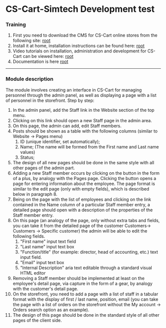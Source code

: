 # CS-Cart-Simtech Development test
### Training
1. First you need to download the CMS for CS-Cart online stores from the following site: [root](http://www.cs-cart.ru/download.html)
2. Install it at home, installation instructions can be found here: [root](https://www.cs-cart.ru/docs/latest/install/)
3. Video tutorials on installation, administration and development for CS-Cart can be viewed here: [root](https://vimeo.com/cscart/collections)
4. Documentation is here [root](https://www.cs-cart.ru/docs)
----------
### Module description
The module involves creating an interface in CS-Cart for managing personnel through the admin panel, as well as displaying a page with a list of personnel in the storefront. Step by step:

1. In the admin panel, add the Staff link in the Website section of the top menu.
2. Clicking on this link should open a new Staff page in the admin area.
3. On this page, the admin can add, edit Staff members.
4. Posts should be shown as a table with the following columns (similar to Website -> Pages menu)
      1. ID (unique identifier, set automatically);
      2. Name; (The name will be formed from the First name and Last name values)
      3. Status;
5. The design of all new pages should be done in the same style with all other pages of the admin part.
6. Adding a new Staff member occurs by clicking on the button in the form of a plus, by analogy with the Pages page. Clicking the button opens a page for entering information about the employee. The page format is similar to the edit page (only with empty fields), which is described below in paragraph 8.
7. Being on the page with the list of employees and clicking on the link contained in the Name column of a particular Staff member entry, a detailed page should open with a description of the properties of the Staff member entry.
8. On this page (an analogy of the page, only without extra tabs and fields, you can take it from the detailed page of the customer Customers-> Customers -> Specific customer) the admin will be able to edit the following fields.
      1. "First name" input text field
      2. "Last name" input text box
      3. "Function/title" (for example: director, head of accounting, etc.) text input field.
      4. "Email" input text box
      5. "Internal Description" aria text editable through a standard visual HTML editor
9. Removing a Staff member should be implemented at least on the employee's detail page, via capture in the form of a gear, by analogy with the customer's detail page.
10. On the storefront, you need to add a page with a list of staff in a tabular format with the display of first / last name, position, email (you can take the page with a list of orders on the storefront without the My account -> Orders search option as an example).
11. The design of this page should be done in the standard style of all other pages of the client side.

